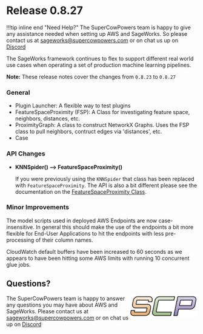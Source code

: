 # Release 0.8.27

!!!tip inline end "Need Help?"
    The SuperCowPowers team is happy to give any assistance needed when setting up AWS and SageWorks. So please contact us at [sageworks@supercowpowers.com](mailto:sageworks@supercowpowers.com) or on chat us up on [Discord](https://discord.gg/WHAJuz8sw8) 

The SageWorks framework continues to flex to support different real world use cases when operating a set of production machine learning pipelines.

**Note:** These release notes cover the changes from `0.8.23` to `0.8.27`


### General
- Plugin Launcher: A flexible way to test plugins
- FeatureSpaceProximity (FSP): A Class for investigating feature space, neighbors, distances, etc.
- ProximityGraph: A class to construct NetworkX Graphs. Uses the FSP class to pull neighbors, contruct edges via 'distances', etc.
- Case


### API Changes

- **KNNSpider() --> FeatureSpaceProximity()**
    
    If you were previously using the `KNNSpider` that class has been replaced with `FeatureSpaceProximity`. The API is also a bit different please see the documentation on the [FeatureSpaceProximity Class](../../data_algorithms/dataframes/overview.md).
	
### Minor Improvements
The model scripts used in deployed AWS Endpoints are now case-insensitive. In general this should make the use of the endpoints a bit more flexible for End-User Applications to hit the endpoints with less pre-processing of their column names.

CloudWatch default buffers have been increased to 60 seconds as we appears to have been hitting some AWS limits with running 10 concurrent glue jobs.

## Questions?
<img align="right" src="../../../images/scp.png" width="180">

The SuperCowPowers team is happy to answer any questions you may have about AWS and SageWorks. Please contact us at [sageworks@supercowpowers.com](mailto:sageworks@supercowpowers.com) or on chat us up on [Discord](https://discord.gg/WHAJuz8sw8) 


